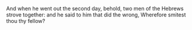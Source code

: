 And when he went out the second day, behold, two men of the Hebrews strove together: and he said to him that did the wrong, Wherefore smitest thou thy fellow?
